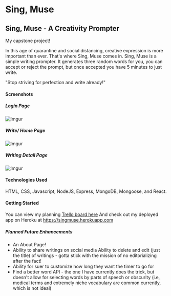 # Sing, Muse
## Sing, Muse - A Creativity Prompter ##
My capstone project!

In this age of quarantine and social distancing, creative expression is more important than ever. That's where Sing, Muse comes in. Sing, Muse is a simple writing prompter. It generates three random words for you, you can accept or reject the prompt, but once accepted you have 5 minutes to just write. 

"Stop striving for perfection and write already!"

#### Screenshots ####
##### Login Page #####
![Imgur](https://i.imgur.com/oflnA21.png)
##### Write/ Home Page #####
![Imgur](https://i.imgur.com/zpCSb9w.png)
##### Writing Detail Page #####
![Imgur](https://i.imgur.com/AjVDVvR.png)

#### Technologies Used ####
HTML, CSS, Javascript, NodeJS, Express, MongoDB, Mongoose, and React. 

#### Getting Started ####
You can view my planning [Trello board here](https://trello.com/b/x5quFuzx/capstone-project-singmuse)
And check out my deployed app on Heroku at https://singmuse.herokuapp.com

##### Planned Future Enhancements #####
* An About Page!
* Ability to share writings on social media
Ability to delete and edit (just the title) of writings - gotta stick with the mission of no editorializing after the fact!
* Ability for suer to customize how long they want the timer to go for
* Find a better word API - the one I have currently does the trick, but doesn't allow for selecting words by parts of speech or obscurity (i.e, medical terms and extremely niche vocabulary are common currently, which is not ideal)
